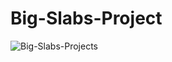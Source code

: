 <h1>Big-Slabs-Project</h1>

![Big-Slabs-Projects](https://socialify.git.ci/Ublinix/Big-Slabs-Projects/image?font=Raleway&language=1&name=1&owner=1&pattern=Overlapping%20Hexagons&stargazers=1&theme=Dark)

